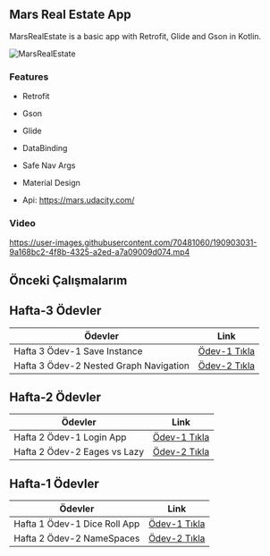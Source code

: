 ## Mars Real Estate App
MarsRealEstate is a basic app with Retrofit, Glide and Gson in Kotlin.

![MarsRealEstate](https://user-images.githubusercontent.com/70481060/190901657-5b8c2c83-40f0-419a-ba85-d1b8965fd174.png)

### Features
* Retrofit
* Gson
* Glide
* DataBinding
* Safe Nav Args
* Material Design

* Api: https://mars.udacity.com/


### Video
https://user-images.githubusercontent.com/70481060/190903031-9a168bc2-4f8b-4325-a2ed-a7a09009d074.mp4



## Önceki Çalışmalarım
## Hafta-3 Ödevler

| Ödevler | Link |
| ------ | ------ |
|Hafta 3 Ödev-1 Save Instance |[Ödev-1 Tıkla](https://github.com/FMSSBilisimAndroid/metehan-ozcan-week3/tree/main/save-state-odev-1)|
|Hafta 3 Ödev-2 Nested Graph Navigation|[Ödev-2 Tıkla](https://github.com/FMSSBilisimAndroid/metehan-ozcan-week3/tree/main/odev-2)|


## Hafta-2 Ödevler

| Ödevler | Link |
| ------ | ------ |
|Hafta 2 Ödev-1 Login App |[Ödev-1 Tıkla](https://github.com/FMSSBilisimAndroid/metehan-ozcan-odev2)|
|Hafta 2 Ödev-2 Eages vs Lazy|[Ödev-2 Tıkla](https://github.com/FMSSBilisimAndroid/metehan-ozcan-odev2#eager-loading-vs--lazy-loading)|


## Hafta-1 Ödevler

| Ödevler | Link |
| ------ | ------ |
|Hafta 1 Ödev-1 Dice Roll App |[Ödev-1 Tıkla](https://github.com/FMSSBilisimAndroid/metehan-ozcan/tree/main/week1/dice-roll)|
|Hafta 2 Ödev-2 NameSpaces |[Ödev-2 Tıkla](https://github.com/FMSSBilisimAndroid/metehan-ozcan/tree/main/week1#namespaces-nedir)|
